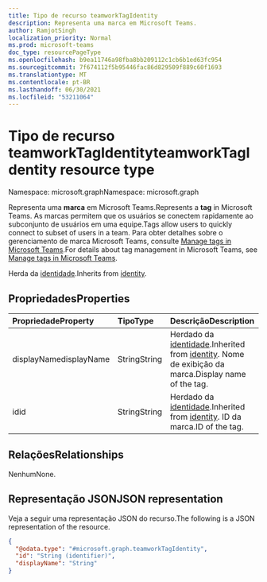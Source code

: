 ```yaml
---
title: Tipo de recurso teamworkTagIdentity
description: Representa uma marca em Microsoft Teams.
author: RamjotSingh
localization_priority: Normal
ms.prod: microsoft-teams
doc_type: resourcePageType
ms.openlocfilehash: b9ea11746a98fba8bb209112c1cb6b1ed63fc954
ms.sourcegitcommit: 7f674112f5b95446fac86d829509f889c60f1693
ms.translationtype: MT
ms.contentlocale: pt-BR
ms.lasthandoff: 06/30/2021
ms.locfileid: "53211064"
---
```

# <a name="teamworktagidentity-resource-type"></a><span data-ttu-id="9e124-103">Tipo de recurso teamworkTagIdentity</span><span class="sxs-lookup"><span data-stu-id="9e124-103">teamworkTagIdentity resource type</span></span>

<span data-ttu-id="9e124-104">Namespace: microsoft.graph</span><span class="sxs-lookup"><span data-stu-id="9e124-104">Namespace: microsoft.graph</span></span>

<span data-ttu-id="9e124-105">Representa uma **marca** em Microsoft Teams.</span><span class="sxs-lookup"><span data-stu-id="9e124-105">Represents a **tag** in Microsoft Teams.</span></span> <span data-ttu-id="9e124-106">As marcas permitem que os usuários se conectem rapidamente ao subconjunto de usuários em uma equipe.</span><span class="sxs-lookup"><span data-stu-id="9e124-106">Tags allow users to quickly connect to subset of users in a team.</span></span> <span data-ttu-id="9e124-107">Para obter detalhes sobre o gerenciamento de marca Microsoft Teams, consulte [Manage tags in Microsoft Teams](/microsoftteams/manage-tags).</span><span class="sxs-lookup"><span data-stu-id="9e124-107">For details about tag management in Microsoft Teams, see [Manage tags in Microsoft Teams](/microsoftteams/manage-tags).</span></span>


<span data-ttu-id="9e124-108">Herda da [identidade](../resources/identity.md).</span><span class="sxs-lookup"><span data-stu-id="9e124-108">Inherits from [identity](../resources/identity.md).</span></span>

## <a name="properties"></a><span data-ttu-id="9e124-109">Propriedades</span><span class="sxs-lookup"><span data-stu-id="9e124-109">Properties</span></span>
|<span data-ttu-id="9e124-110">Propriedade</span><span class="sxs-lookup"><span data-stu-id="9e124-110">Property</span></span>|<span data-ttu-id="9e124-111">Tipo</span><span class="sxs-lookup"><span data-stu-id="9e124-111">Type</span></span>|<span data-ttu-id="9e124-112">Descrição</span><span class="sxs-lookup"><span data-stu-id="9e124-112">Description</span></span>|
|:---|:---|:---|
|<span data-ttu-id="9e124-113">displayName</span><span class="sxs-lookup"><span data-stu-id="9e124-113">displayName</span></span>|<span data-ttu-id="9e124-114">String</span><span class="sxs-lookup"><span data-stu-id="9e124-114">String</span></span>|<span data-ttu-id="9e124-115">Herdado da [identidade](../resources/identity.md).</span><span class="sxs-lookup"><span data-stu-id="9e124-115">Inherited from [identity](../resources/identity.md).</span></span> <span data-ttu-id="9e124-116">Nome de exibição da marca.</span><span class="sxs-lookup"><span data-stu-id="9e124-116">Display name of the tag.</span></span>|
|<span data-ttu-id="9e124-117">id</span><span class="sxs-lookup"><span data-stu-id="9e124-117">id</span></span>|<span data-ttu-id="9e124-118">String</span><span class="sxs-lookup"><span data-stu-id="9e124-118">String</span></span>|<span data-ttu-id="9e124-119">Herdado da [identidade](../resources/identity.md).</span><span class="sxs-lookup"><span data-stu-id="9e124-119">Inherited from [identity](../resources/identity.md).</span></span> <span data-ttu-id="9e124-120">ID da marca.</span><span class="sxs-lookup"><span data-stu-id="9e124-120">ID of the tag.</span></span>|

## <a name="relationships"></a><span data-ttu-id="9e124-121">Relações</span><span class="sxs-lookup"><span data-stu-id="9e124-121">Relationships</span></span>
<span data-ttu-id="9e124-122">Nenhum</span><span class="sxs-lookup"><span data-stu-id="9e124-122">None.</span></span>

## <a name="json-representation"></a><span data-ttu-id="9e124-123">Representação JSON</span><span class="sxs-lookup"><span data-stu-id="9e124-123">JSON representation</span></span>
<span data-ttu-id="9e124-124">Veja a seguir uma representação JSON do recurso.</span><span class="sxs-lookup"><span data-stu-id="9e124-124">The following is a JSON representation of the resource.</span></span>
<!-- {
  "blockType": "resource",
  "@odata.type": "microsoft.graph.teamworkTagIdentity"
}
-->
``` json
{
  "@odata.type": "#microsoft.graph.teamworkTagIdentity",
  "id": "String (identifier)",
  "displayName": "String"
}
```

